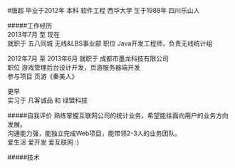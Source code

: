 #唐超
毕业于2012年 本科 软件工程 西华大学
生于1989年 四川乐山人

#####工作经历  
2013年7月  至 现在  
 就职于 五八同城 无线&LBS事业部
 职位 Java开发工程师，负责无线统计组  

2012年7月  至 2013年6月
 就职于 成都市墨龙科技有限公司  
 职位 游戏管理后台设计开发，页游服务器端开发  
 参与项目 页游《秦美人》  

更早  
 实习于 凡客诚品 和 绿盟科技

#####自我评价
熟练掌握互联网公司的统计业务，希望能往面向用户的业务方向发展。  
沟通能力强，能独立完成Web项目，能带领2-3人的业务团队。  
爱生活 爱开发 爱互联网 :)

#####技术
